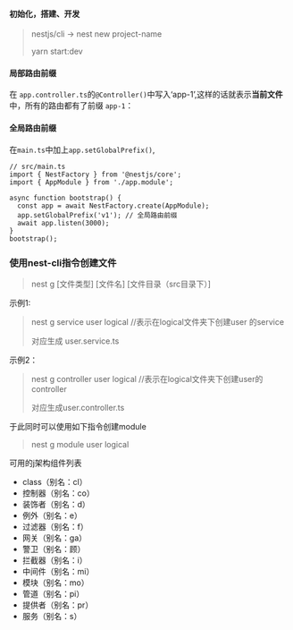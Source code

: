 #### 初始化，搭建、开发

> nestjs/cli   -> nest new project-name
>
> yarn start:dev

#### 局部路由前缀

在 `app.controller.ts`的`@Controller()`中写入‘app-1’,这样的话就表示**当前文件**中，所有的路由都有了前缀 `app-1`：

#### 全局路由前缀

在`main.ts`中加上`app.setGlobalPrefix()`,

```
// src/main.ts
import { NestFactory } from '@nestjs/core';
import { AppModule } from './app.module';

async function bootstrap() {
  const app = await NestFactory.create(AppModule);
  app.setGlobalPrefix('v1'); // 全局路由前缀
  await app.listen(3000);
}
bootstrap();
```

### 使用nest-cli指令创建文件

> nest g [文件类型] [文件名] [文件目录（src目录下）]

示例1:

> nest g service user logical  //表示在logical文件夹下创建user 的service  
>
> 对应生成 user.service.ts

示例2：

> nest g controller user logical  //表示在logical文件夹下创建user的controller
>
> 对应生成user.controller.ts

于此同时可以使用如下指令创建module

> nest g module user logical

可用的j架构组件列表

- class（别名：cl）
- 控制器（别名：co）
- 装饰者（别名：d）
- 例外（别名：e）
- 过滤器（别名：f）
- 网关（别名：ga）
- 警卫（别名：顾）
- 拦截器（别名：i）
- 中间件（别名：mi）
- 模块（别名：mo）
- 管道（别名：pi）
- 提供者（别名：pr）
- 服务（别名：s）